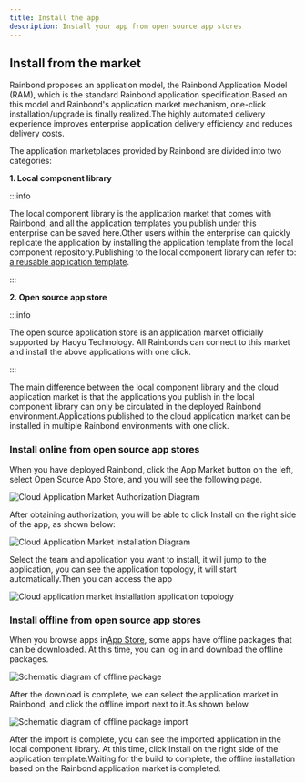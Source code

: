 ```yaml
---
title: Install the app
description: Install your app from open source app stores
---
```


## Install from the market

Rainbond proposes an application model, the Rainbond Application Model (RAM), which is the standard Rainbond application specification.Based on this model and Rainbond's application market mechanism, one-click installation/upgrade is finally realized.The highly automated delivery experience improves enterprise application delivery efficiency and reduces delivery costs.

The application marketplaces provided by Rainbond are divided into two categories:

**1. Local component library**

:::info

The local component library is the application market that comes with Rainbond, and all the application templates you publish under this enterprise can be saved here.Other users within the enterprise can quickly replicate the application by installing the application template from the local component repository.Publishing to the local component library can refer to: [a reusable application template](/use-manual/get-start/release-to-market.md).

:::

**2. Open source app store**

:::info

The open source application store is an application market officially supported by Haoyu Technology. All Rainbonds can connect to this market and install the above applications with one click.

:::

The main difference between the local component library and the cloud application market is that the applications you publish in the local component library can only be circulated in the deployed Rainbond environment.Applications published to the cloud application market can be installed in multiple Rainbond environments with one click.

### Install online from open source app stores

When you have deployed Rainbond, click the App Market button on the left, select Open Source App Store, and you will see the following page.

<img src="https://grstatic.oss-cn-shanghai.aliyuncs.com/docs/5.6/use-manual/component-create/appstore.jpg" title="Cloud Application Market Authorization Diagram" />

After obtaining authorization, you will be able to click Install on the right side of the app, as shown below:

<img src="https://grstatic.oss-cn-shanghai.aliyuncs.com/docs/5.6/use-manual/component-create/install-app.png" title="Cloud Application Market Installation Diagram" />

Select the team and application you want to install, it will jump to the application, you can see the application topology, it will start automatically.Then you can access the app

<img src="https://grstatic.oss-cn-shanghai.aliyuncs.com/docs/5.6/use-manual/component-create/install-app-topological.png" title="Cloud application market installation application topology" />

### Install offline from open source app stores

When you browse apps in[App Store](https://hub.grapps.cn/marketplace), some apps have offline packages that can be downloaded. At this time, you can log in and download the offline packages.

<img src="https://grstatic.oss-cn-shanghai.aliyuncs.com/docs/5.6/use-manual/component-create/offline-package-app.jpg" title="Schematic diagram of offline package" />

After the download is complete, we can select the application market in Rainbond, and click the offline import next to it.As shown below.

<img src="https://grstatic.oss-cn-shanghai.aliyuncs.com/docs/5.6/use-manual/component-create/import-app.jpg" title="Schematic diagram of offline package import" />

After the import is complete, you can see the imported application in the local component library. At this time, click Install on the right side of the application template.Waiting for the build to complete, the offline installation based on the Rainbond application market is completed.
